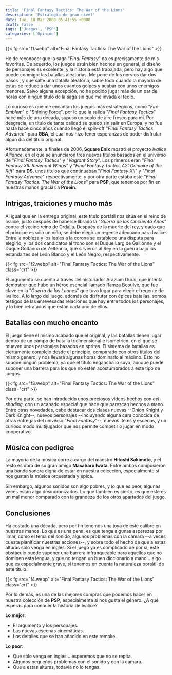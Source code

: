 ```yaml
---
title: 'Final Fantasy Tactics: The War of the Lions'
description: 'Estrategia de gran nivel'
date: Tue, 18 Mar 2008 05:41:55 +0000
draft: false
tags: ['Juegos', 'PSP']
categories: ['Opinión']
---
```


{{< fg src="f1.webp" alt="Final Fantasy Tactics: The War of the Lions" >}}

He de reconocer que la saga "_Final Fantasy_" no es precisamente de mis favoritas. De acuerdo, los juegos están bien hechos en general, el diseño de personajes es excelente, y la historia está trabajada, pero hay algo que puede conmigo: las batallas aleatorias. Me pone de los nervios dar dos pasos , y que salte una batalla aleatoria, sobre todo cuando la mayoría de estas se reduce a dar unos cuantos golpes y acabar con unos enemigos menores. Salvo alguna excepción, no he podido jugar más de un par de horas con ningún título de la saga sin que me invada el tedio.

Lo curioso es que me encantan los juegos más estratégicos, como "_Fire Emblem_" o "[Shining Force](/shining-force/)", por lo que la salida "_Final Fantasy Tactics_" hace más de una década, supuso un soplo de aire fresco para mi. Por desgracia, un título de tanta calidad se quedó sin salir en Europa, y no fue hasta hace cinco años cuando llegó el spin-off "_Final Fantasy Tactics Advance_" para **GBA**, el cual nos hizo tener esperanzas de poder disfrutar algún día del título original.

Afortunadamente, a finales de 2006, **Square Enix** mostró el proyecto _Ivalice Alliance_, en el que se anunciaron tres nuevos títulos basados en el universo de "_Final Fantasy Tactics_" y "_Vagrant Story_". Los primeros eran "_Final Fantasy XII: Revenant Wings_" y "_Final Fantasy Tactics A2: Grimoire of the Rift_" para **DS**, unos títulos que continuaban "_Final Fantasy XII_" y "_Final Fantasy Advance_" respectivamente, y por otra parte estaba este "_Final Fantasy Tactics: The War of the Lions_" para **PSP**, que tenemos por fin en nuestras manos gracias a **Proein**.

## Intrigas, traiciones y mucho más

Al igual que en la entrega original, este título portátil nos sitúa en el reino de Ivalice, justo después de haberse librado la "_Guerra de los Cincuenta Años_" contra el vecino reino de Ordalia. Después de la muerte del rey, y dado que el príncipe es sólo un niño, se debe elegir un regente adecuado para Ivalice. Entre la nobleza y los leales a la corona se establece una disputa para elegirlo, y los dos candidatos al trono son el Duque Larg de Gallionne y el Duque Goltanna de Zeltennia, que sirvieron al Rey en la guerra bajo los estandartes del León Blanco y el León Negro, respectivamente.

{{< fg src="f2.webp" alt="Final Fantasy Tactics: The War of the Lions" class="crt" >}}

El argumento se cuenta a través del historiador Arazlam Durai, que intenta demostrar que hubo un héroe esencial llamado Ramza Beoulve, que fue clave en la "_Guerra de los Leones_" que tuvo lugar para elegir el regente de Ivalice. A lo largo del juego, además de disfrutar con épicas batallas, somos testigos de las enrevesadas relaciones que hay entre todos los personajes, y lo bien retratados que están cada uno de ellos.

## Batallas con mucho encanto

El juego tiene el mismo acabado que el original, y las batallas tienen lugar dentro de un campo de batalla tridimensional e isométrico, en el que se mueven unos personajes basados en sprites. El sistema de batallas es ciertamente complejo desde el principio, comparado con otros títulos del mismo género, y nos llevará algunas horas dominarlo al máximo. Esto no supone ningún problema, ya que el título engancha lo suyo, aunque puede suponer una barrera para los que no estén acostumbrados a este tipo de juegos.

{{< fg src="f3.webp" alt="Final Fantasy Tactics: The War of the Lions" class="crt" >}}

Por otra parte, se han introducido unos preciosos vídeos hechos con _cel-shading_, con un acabado especial que hace que parezcan hechos a mano. Entre otras novedades, cabe destacar dos clases nuevas --Onion Knight y Dark Knight--, nuevos personajes --incluyendo alguna cara conocida de otras entregas del universo "_Final Fantasy_"--, nuevos items y escenas, y un curioso modo multijugador que nos permite competir o jugar en modo cooperativo.

## Música con pedigree

La mayoría de la música corre a cargo del maestro **Hitoshi Sakimoto**, y el resto es obra de su gran amigo **Masaharu Iwata**. Entre ambos compusieron una banda sonora digna de estar en nuestra colección, especialmente si nos gustan la música orquestada y épica.

Sin embargo, algunos sonidos son algo pobres, y lo que es peor, algunas veces están algo desincronizados. Lo que también es cierto, es que este es un mal menor comparado con la grandeza de los otros apartados del juego.

## Conclusiones

Ha costado una década, pero por fin tenemos una joya de este calibre en nuestras manos. Lo que es una pena, es que tenga algunas asperezas por limar, como el tema del sonido, algunos problemas con la cámara --a veces cuesta planificar nuestras acciones--, y sobre todo el hecho de que a estas alturas sólo venga en inglés. Si el juego ya es complicado de por sí, este obstáculo puede suponer una barrera infranqueable para aquellos que no dominen esta lengua, y que no tengan un buen diccionario a mano... algo que es especialmente grave, si tenemos en cuenta la naturaleza portátil de este título.

{{< fg src="f4.webp" alt="Final Fantasy Tactics: The War of the Lions" class="crt" >}}

Por lo demás, es una de las mejores compras que podemos hacer en nuestra colección de **PSP**, especialmente si nos gusta el género. ¿A qué esperas para conocer la historia de Ivalice?

**Lo mejor**:

*   El argumento y los personajes.
*   Las nuevas escenas cinemáticas.
*   Los detalles que se han añadido en este remake.

**Lo peor**:

*   Que sólo venga en inglés... esperemos que no se repita.
*   Algunos pequeños problemas con el sonido y con la cámara.
*   Que a estas alturas, todavía no lo tengas.